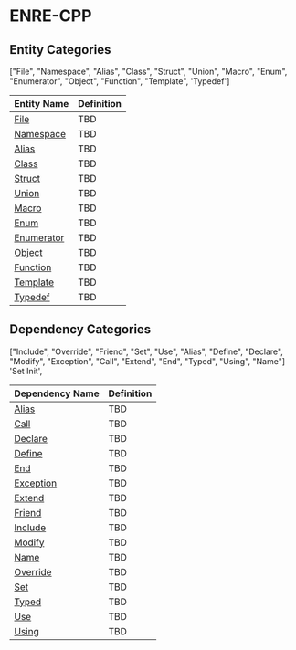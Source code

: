 # ENRE-CPP


## Entity Categories
["File", "Namespace", "Alias", "Class", "Struct", "Union", "Macro",  "Enum", "Enumerator",  "Object", "Function", "Template", 'Typedef']


| Entity Name                        | Definition                                   |
|------------------------------------|----------------------------------------------|
| [File](entity/File.md)             | TBD                                          |
| [Namespace](entity/Namespace.md)   | TBD                                          |
| [Alias](entity/Alias.md)           | TBD                                          |
| [Class](entity/Classes.md)           | TBD                                          |
| [Struct](entity/Classes.md)         | TBD                                          |
| [Union](entity/Classes.md)           | TBD                                          |
| [Macro](entity/Macro.md)           | TBD                                          |
| [Enum](entity/Enum&Enumerator.md)             | TBD                                          |
| [Enumerator](entity/Enum&Enumerator.md) | TBD                                          |
| [Object](entity/Object.md)         | TBD                                          |
| [Function](entity/Function.md)     | TBD                                          |
| [Template](entity/Template.md)     | TBD                                          |
| [Typedef](entity/Typedef.md)       | TBD                                          |

## Dependency Categories

["Include", "Override", "Friend", "Set", "Use", "Alias", "Define", "Declare", "Modify", "Exception", "Call", "Extend", "End", "Typed", "Using", "Name"]
'Set Init',



| Dependency Name                        | Definition                                   |
|------------------------------------|----------------------------------------------|
| [Alias](dependency/Alias.md)             | TBD                                          |
| [Call](dependency/Call.md)   | TBD                                          |
| [Declare](dependency/Declare.md)           | TBD                                          |
| [Define](dependency/Define.md)           | TBD                                          |
| [End](dependency/End.md)         | TBD                                          |
| [Exception](dependency/Exception.md)           | TBD                                          |
| [Extend](dependency/Extend.md)           | TBD                                          |
| [Friend](dependency/Friend.md)             | TBD                                          |
| [Include](dependency/Include.md) | TBD                                          |
| [Modify](dependency/Modify.md)         | TBD                                          |
| [Name](dependency/Name.md)     | TBD                                          |
| [Override](dependency/Override.md)     | TBD                                          |
| [Set](dependency/Set.md)       | TBD                                          |
| [Typed](dependency/Typed.md)       | TBD                                          |
| [Use](dependency/Use.md)       | TBD                                          |
| [Using](dependency/Using.md)       | TBD                                          |
